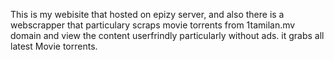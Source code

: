 ﻿This is my webisite that hosted on epizy server, and also there is a webscrapper that particulary scraps movie torrents from 1tamilan.mv domain and view the content userfrindly particularly without ads. it grabs all latest Movie torrents. 
